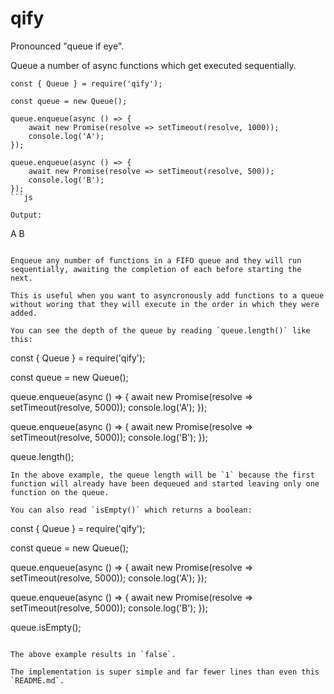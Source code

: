 qify
==============

Pronounced "queue if eye".

Queue a number of async functions which get executed sequentially.

```
const { Queue } = require('qify');

const queue = new Queue();

queue.enqueue(async () => {
    await new Promise(resolve => setTimeout(resolve, 1000));
    console.log('A');
});

queue.enqueue(async () => {
    await new Promise(resolve => setTimeout(resolve, 500));
    console.log('B');
});
```js

Output:

```
A
B
```

Enqueue any number of functions in a FIFO queue and they will run sequentially, awaiting the completion of each before starting the next.

This is useful when you want to asyncronously add functions to a queue without woring that they will execute in the order in which they were added.

You can see the depth of the queue by reading `queue.length()` like this:

```
const { Queue } = require('qify');

const queue = new Queue();

queue.enqueue(async () => {
    await new Promise(resolve => setTimeout(resolve, 5000));
    console.log('A');
});

queue.enqueue(async () => {
    await new Promise(resolve => setTimeout(resolve, 5000));
    console.log('B');
});

queue.length();
```
In the above example, the queue length will be `1` because the first function will already have been dequeued and started leaving only one function on the queue.

You can also read `isEmpty()` which returns a boolean:

```
const { Queue } = require('qify');

const queue = new Queue();

queue.enqueue(async () => {
    await new Promise(resolve => setTimeout(resolve, 5000));
    console.log('A');
});

queue.enqueue(async () => {
    await new Promise(resolve => setTimeout(resolve, 5000));
    console.log('B');
});

queue.isEmpty();
```

The above example results in `false`.

The implementation is super simple and far fewer lines than even this `README.md`.
